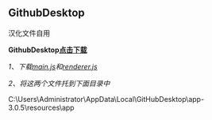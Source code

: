 ## GithubDesktop
 汉化文件自用
 
**GithubDesktop[点击下载](https://central.github.com/deployments/desktop/desktop/latest/win32)**
 
*1、下载[main.js](https://github.com/ichenc/GithubDesktop/releases/download/GithubDesktop/main.js)和[renderer.js](https://github.com/ichenc/GithubDesktop/releases/download/GithubDesktop/renderer.js)*

*2、将这两个文件托到下面目录中*

C:\Users\Administrator\AppData\Local\GitHubDesktop\app-3.0.5\resources\app
